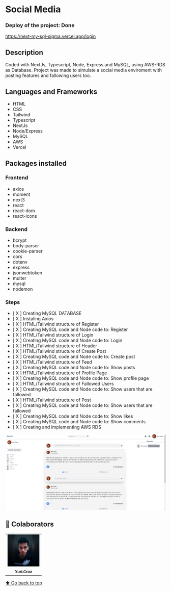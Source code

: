 # Social Media

<!---Esses são exemplos. Veja https://shields.io para outras pessoas ou para personalizar este conjunto de escudos. Você pode querer incluir dependências, status do projeto e informações de licença aqui--->

### Deploy of the project: Done

https://next-my-sql-sigma.vercel.app/login

## Description

Coded with NextJs, Typescript, Node, Express and MySQL, using AWS-RDS as Database. Project was made to simulate a social media enviroment with posting features and fallowing users too.

<div id='comeco'>
 </div>

## Languages and Frameworks

- HTML
- CSS
- Tailwind
- Typescript
- NextJs
- Node/Express
- MySQL
- AWS
- Vercel

## Packages installed

### Frontend

- axios
- moment
- next3
- react
- react-dom
- react-icons

### Backend

- bcrypt
- body-parser
- cookie-parser
- cors
- dotenv
- express
- jsonwebtoken
- multer
- mysql
- nodemon

### Steps

- [ X ] Creating MySQL DATABASE
- [ X ] Instaling Axios
- [ X ] HTML/Tailwind structure of Register
- [ X ] Creating MySQL code and Node code to: Register
- [ X ] HTML/Tailwind structure of Login
- [ X ] Creating MySQL code and Node code to: Login
- [ X ] HTML/Tailwind structure of Header
- [ X ] HTML/Tailwind structure of Create Post
- [ X ] Creating MySQL code and Node code to: Create post
- [ X ] HTML/Tailwind structure of Feed
- [ X ] Creating MySQL code and Node code to: Show posts
- [ X ] HTML/Tailwind structure of Profile Page
- [ X ] Creating MySQL code and Node code to: Show profile page
- [ X ] HTML/Tailwind structure of Fallowed Users
- [ X ] Creating MySQL code and Node code to: Show users that are fallowed
- [ X ] HTML/Tailwind structure of Post
- [ X ] Creating MySQL code and Node code to: Show users that are fallowed
- [ X ] Creating MySQL code and Node code to: Show likes
- [ X ] Creating MySQL code and Node code to: Show comments
- [ X ] Creating and implementing AWS RDS


<img src="https://raw.githubusercontent.com/YuriCF1/Next_MySql/fee02d0ea99a66cdd4985ade710f48968bc367e2/client/social-media/public/example.png" alt="imagem do site">

## 🤝 Colaborators

<table>
  <tr>
    <td align="center">
      <a href="https://www.linkedin.com/in/yf19/">
        <img src="https://github.com/YuriCF1/YuriCF1/blob/main/99689063.jpg" width="100px;" alt="Foto do Yuri Cruz no GitHub"/><br>
        <sub>
          <b>Yuri Cruz</b>
        </sub>
      </a>
    </td>
 
</table>

[⬆ Go back to top](#comeco)<br>
